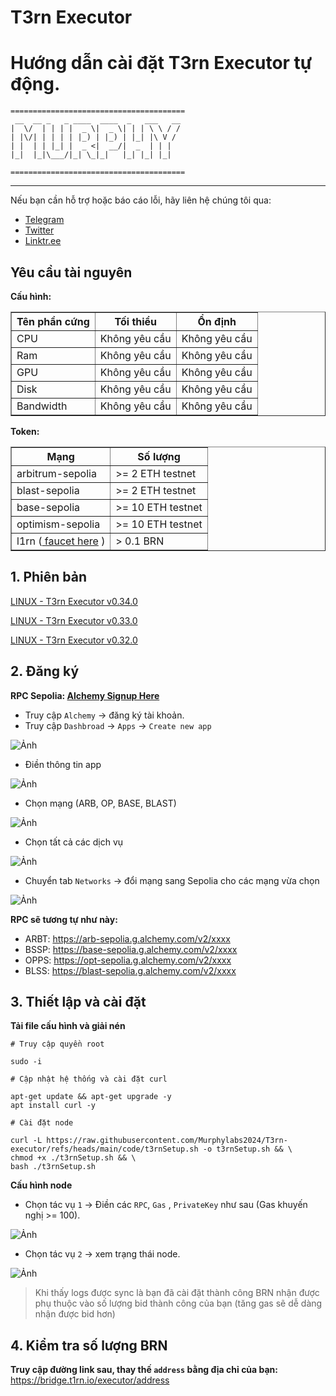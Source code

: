 # T3rn Executor
# Hướng dẫn cài đặt T3rn Executor tự động.
``` 
=======================================
 __  __ _   _ ____  ____  _   ___   __ 
|  \/  | | | |  _ \|  _ \| | | \ \ / / 
| |\/| | | | | |_) | |_) | |_| |\ V /  
| |  | | |_| |  _ <|  __/|  _  | | |   
|_|  |_|\___/|_| \_|_|   |_| |_| |_|   

=======================================
```
---

Nếu bạn cần hỗ trợ hoặc báo cáo lỗi, hãy liên hệ chúng tôi qua:

- [Telegram](https://t.me/MurphyNodeRunner) 
- [Twitter](https://x.com/murphy_node) 
- [Linktr.ee](https://linktr.ee/murphynodeteam)
## Yêu cầu tài nguyên
**Cấu hình:**
<table border="1">
  <tr>
    <th>Tên phần cứng</th>
    <th>Tối thiểu</th>
    <th>Ổn định</th>
  </tr>
  <tr>
    <td>CPU</td>
    <td>Không yêu cầu</td>
    <td>Không yêu cầu</td>
  </tr>
  <tr>
    <td>Ram</td>
    <td>Không yêu cầu</td>
    <td>Không yêu cầu</td>
  </tr>
  <tr>
    <td>GPU</td>
    <td>Không yêu cầu</td>
    <td>Không yêu cầu</td>
  </tr>
  <tr>
    <td>Disk</td>
    <td>Không yêu cầu</td>
    <td>Không yêu cầu</td>
  </tr>
  <tr>
    <td>Bandwidth</td>
    <td>Không yêu cầu</td>
    <td>Không yêu cầu</td>
  </tr>
</table>

**Token:**
<table border="1">
  <tr>
    <th>Mạng</th>
    <th>Số lượng </th>
  </tr>
  <tr>
    <td>arbitrum-sepolia</td>
    <td>>= 2 ETH testnet</td>
  </tr>
    <tr>
    <td>blast-sepolia</td>
    <td>>= 2 ETH testnet</td>
  </tr>
  <tr>
    <td>base-sepolia</td>
    <td>>= 10 ETH testnet</td>
  </tr>
  <tr>
    <td>optimism-sepolia</td>
    <td>>= 10 ETH testnet</td>
  </tr>
  <tr>
    <td>l1rn (<a  href="https://faucet.brn.t3rn.io/" target="_blank"> faucet here</a> )</td>
    <td>> 0.1 BRN</td>
  </tr>
</table>



## 1. Phiên bản
[LINUX - T3rn Executor v0.34.0](https://github.com/fat-murphy/t3rn-executor/archive/refs/tags/v0.34.0.tar.gz)

[LINUX - T3rn Executor v0.33.0](https://github.com/fat-murphy/t3rn-executor/archive/refs/tags/v0.33.0.tar.gz)

[LINUX - T3rn Executor v0.32.0](https://github.com/fat-murphy/t3rn-executor/archive/refs/tags/v0.32.0.tar.gz)

## 2. Đăng ký

**RPC Sepolia: [Alchemy Signup Here](https://dashboard.alchemy.com/usage)**

- Truy cập `Alchemy` -> đăng ký tài khoản.
- Truy cập `Dashbroad` -> `Apps` -> `Create new app`
  
![Ảnh](./images/t3rn-alchemy.jpg)

- Điền thông tin app
  
![Ảnh](./images/t3rn-createapp.jpg)

- Chọn mạng (ARB, OP, BASE, BLAST)

![Ảnh](./images/t3rn-select.jpg)

- Chọn tất cả các dịch vụ

![Ảnh](./images/t3rn-service.jpg)

- Chuyển tab `Networks` -> đổi mạng sang Sepolia cho các mạng vừa chọn

![Ảnh](./images/t3rn-finish.jpg)

**RPC sẽ tương tự như này:**
  - ARBT: https://arb-sepolia.g.alchemy.com/v2/xxxx
  - BSSP: https://base-sepolia.g.alchemy.com/v2/xxxx
  - OPPS: https://opt-sepolia.g.alchemy.com/v2/xxxx
  - BLSS: https://blast-sepolia.g.alchemy.com/v2/xxxx

## 3. Thiết lập và cài đặt
**Tải file cấu hình và giải nén**
```
# Truy cập quyền root

sudo -i
```
```
# Cập nhật hệ thống và cài đặt curl

apt-get update && apt-get upgrade -y
apt install curl -y
```
```
# Cài đặt node

curl -L https://raw.githubusercontent.com/Murphylabs2024/T3rn-executor/refs/heads/main/code/t3rnSetup.sh -o t3rnSetup.sh && \
chmod +x ./t3rnSetup.sh && \
bash ./t3rnSetup.sh
```

**Cấu hình node**
  - Chọn tác vụ `1` -> Điền các `RPC`, `Gas` , `PrivateKey` như sau (Gas khuyến nghị >= 100).
 
 ![Ảnh](./images/t3rn-config.jpg
)
  - Chọn tác vụ `2` -> xem trạng thái node.
  
 ![Ảnh](./images/t3rn-logs.jpg
)
  > Khi thấy logs được sync là bạn đã cài đặt thành công
  > BRN nhận được phụ thuộc vào số lượng bid thành công của bạn (tăng gas sẽ dễ dàng nhận được bid hơn)

## 4. Kiểm tra số lượng BRN
**Truy cập đường link sau, thay thế `address` bằng địa chỉ của bạn:**
https://bridge.t1rn.io/executor/address

